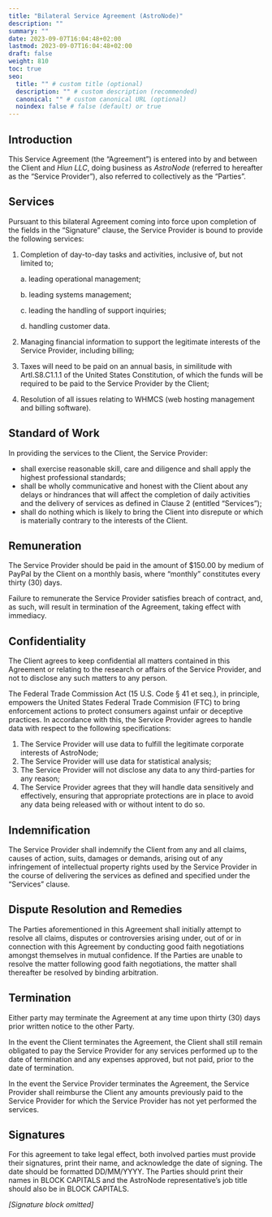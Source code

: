 ```yaml
---
title: "Bilateral Service Agreement (AstroNode)"
description: ""
summary: ""
date: 2023-09-07T16:04:48+02:00
lastmod: 2023-09-07T16:04:48+02:00
draft: false
weight: 810
toc: true
seo:
  title: "" # custom title (optional)
  description: "" # custom description (recommended)
  canonical: "" # custom canonical URL (optional)
  noindex: false # false (default) or true
---
```


## Introduction
This Service Agreement (the “Agreement”) is entered into by and between the Client and *Hiun LLC*, doing business as *AstroNode* (referred to hereafter as the “Service Provider”), also referred to collectively as the “Parties”. 

## Services
Pursuant to this bilateral Agreement coming into force upon completion of the fields in the “Signature” clause, the Service Provider is bound to provide the following services:

1. Completion of day-to-day tasks and activities, inclusive of, but not limited to;


    a. leading operational management;

    b. leading systems management;

    c. leading the handling of support inquiries;

    d. handling customer data.

2. Managing financial information to support the legitimate interests of the Service Provider, including billing;
3. Taxes will need to be paid on an annual basis, in similitude with ArtI.S8.C1.1.1 of the United States Constitution, of which the funds will be required to be paid to the Service Provider by the Client;
4. Resolution of all issues relating to WHMCS (web hosting management and billing software).

## Standard of Work
In providing the services to the Client, the Service Provider:

- shall exercise reasonable skill, care and diligence and shall apply the highest professional standards;
- shall be wholly communicative and honest with the Client about any delays or hindrances that will affect the completion of daily activities and the delivery of services as defined in Clause 2 (entitled “Services”);
- shall do nothing which is likely to bring the Client into disrepute or which is materially contrary to the interests of the Client.

## Remuneration
The Service Provider should be paid in the amount of $150.00 by medium of PayPal by the Client on a monthly basis, where “monthly” constitutes every thirty (30) days.

Failure to remunerate the Service Provider satisfies breach of contract, and, as such, will result in termination of the Agreement, taking effect with immediacy.

## Confidentiality
The Client agrees to keep confidential all matters contained in this Agreement or relating to the research or affairs of the Service Provider, and not to disclose any such matters to any person.

The Federal Trade Commission Act (15 U.S. Code § 41 et seq.), in principle, empowers the United States Federal Trade Commision (FTC) to bring enforcement actions to protect consumers against unfair or deceptive practices. In accordance with this, the Service Provider agrees to handle data with respect to the following specifications:

1. The Service Provider will use data to fulfill the legitimate corporate interests of AstroNode;
2. The Service Provider will use data for statistical analysis;
3. The Service Provider will not disclose any data to any third-parties for any reason;
4. The Service Provider agrees that they will handle data sensitively and effectively, ensuring that appropriate protections are in place to avoid any data being released with or without intent to do so.

## Indemnification
The Service Provider shall indemnify the Client from any and all claims, causes of action, suits, damages or demands, arising out of any infringement of intellectual property rights used by the Service Provider in the course of delivering the services as defined and specified under the “Services” clause.

## Dispute Resolution and Remedies
The Parties aforementioned in this Agreement shall initially attempt to resolve all claims, disputes or controversies arising under, out of or in connection with this Agreement by conducting good faith negotiations amongst themselves in mutual confidence. If the Parties are unable to resolve the matter following good faith negotiations, the matter shall thereafter be resolved by binding arbitration.

## Termination
Either party may terminate the Agreement at any time upon thirty (30) days prior written notice to the other Party. 

In the event the Client terminates the Agreement, the Client shall still remain obligated to pay the Service Provider for any services performed up to the date of termination and any expenses approved, but not paid, prior to the date of termination. 

In the event the Service Provider terminates the Agreement, the Service Provider shall reimburse the Client any amounts previously paid to the Service Provider for which the Service Provider has not yet performed the services.

## Signatures
For this agreement to take legal effect, both involved parties must provide their signatures, print their name, and acknowledge the date of signing. The date should be formatted DD/MM/YYYY. The Parties should print their names in BLOCK CAPITALS and the AstroNode representative’s job title should also be in BLOCK CAPITALS.

*[Signature block omitted]*